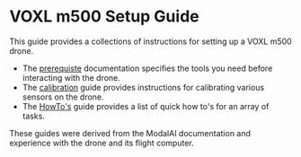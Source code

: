 # VOXL m500 Setup Guide
This guide provides a collections of instructions for setting up a VOXL m500 drone.

- The [prerequiste](/docs/prereqs.md) documentation specifies the tools you need before interacting with the drone.
- The [calibration](/docs/calibration.md) guide provides instructions for calibrating various sensors on the drone.
- The [HowTo's](/docs/howtos.md) guide provides a list of quick how to's for an array of tasks.

These guides were derived from the ModalAI documentation and experience with the drone and its flight computer.
